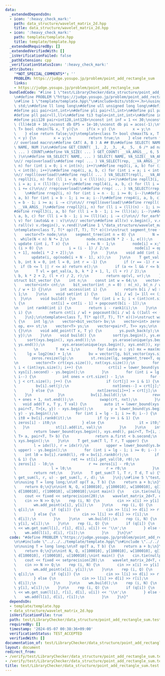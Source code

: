 ```yaml
---
data:
  _extendedDependsOn:
  - icon: ':heavy_check_mark:'
    path: data_structure/wavelet_matrix_2d.hpp
    title: data_structure/wavelet_matrix_2d.hpp
  - icon: ':heavy_check_mark:'
    path: template/template.hpp
    title: template/template.hpp
  _extendedRequiredBy: []
  _extendedVerifiedWith: []
  _isVerificationFailed: false
  _pathExtension: cpp
  _verificationStatusIcon: ':heavy_check_mark:'
  attributes:
    '*NOT_SPECIAL_COMMENTS*': ''
    PROBLEM: https://judge.yosupo.jp/problem/point_add_rectangle_sum
    links:
    - https://judge.yosupo.jp/problem/point_add_rectangle_sum
  bundledCode: "#line 1 \"test/LibraryChecker/data_structure/point_add_rectangle_sum.test.cpp\"\
    \n#define PROBLEM \"https://judge.yosupo.jp/problem/point_add_rectangle_sum\"\n\
    \n#line 1 \"template/template.hpp\"\n#include<bits/stdc++.h>\nusing namespace\
    \ std;\n#define ll long long\n#define ull unsigned long long\n#define db double\n\
    #define pii pair<int,int>\n#define pli pair<ll,int>\n#define pil pair<int,ll>\n\
    #define pll pair<ll,ll>\n#define ti3 tuple<int,int,int>\n#define int128 __int128_t\n\
    #define pii128 pair<int128,int128>\nconst int inf = 1 << 30;\nconst ll linf =\
    \ (ll)4e18 + 10;\nconst db EPS = 1e-10;\nconst db pi = acos(-1);\ntemplate<class\
    \ T> bool chmin(T& x, T y){\n    if(x > y) {\n        x = y;\n        return true;\n\
    \    } else return false;\n}\ntemplate<class T> bool chmax(T& x, T y){\n    if(x\
    \ < y) {\n        x = y;\n        return true;\n    } else return false;\n}\n\n\
    // overload macro\n#define CAT( A, B ) A ## B\n#define SELECT( NAME, NUM ) CAT(\
    \ NAME, NUM )\n\n#define GET_COUNT( _1, _2, _3, _4, _5, _6 /* ad nauseam */, COUNT,\
    \ ... ) COUNT\n#define VA_SIZE( ... ) GET_COUNT( __VA_ARGS__, 6, 5, 4, 3, 2, 1\
    \ )\n\n#define VA_SELECT( NAME, ... ) SELECT( NAME, VA_SIZE(__VA_ARGS__) )(__VA_ARGS__)\n\
    \n// rep(overload)\n#define rep( ... ) VA_SELECT(rep, __VA_ARGS__)\n#define rep2(i,\
    \ n) for (int i = 0; i < int(n); i++)\n#define rep3(i, a, b) for (int i = a; i\
    \ < int(b); i++)\n#define rep4(i, a, b, c) for (int i = a; i < int(b); i += c)\n\
    \n// repll(overload)\n#define repll( ... ) VA_SELECT(repll, __VA_ARGS__)\n#define\
    \ repll2(i, n) for (ll i = 0; i < (ll)(n); i++)\n#define repll3(i, a, b) for (ll\
    \ i = a; i < (ll)(b); i++)\n#define repll4(i, a, b, c) for (ll i = a; i < (ll)(b);\
    \ i += c)\n\n// rrep(overload)\n#define rrep( ... ) VA_SELECT(rrep, __VA_ARGS__)\
    \    \n#define rrep2(i, n) for (int i = n - 1; i >= 0; i--)\n#define rrep3(i,\
    \ a, b) for (int i = b - 1; i >= a; i--)\n#define rrep4(i, a, b, c) for (int i\
    \ = b - 1; i >= a; i -= c)\n\n// rrepll(overload)\n#define rrepll( ... ) VA_SELECT(rrepll,\
    \ __VA_ARGS__)\n#define rrepll2(i, n) for (ll i = (ll)(n) - 1; i >= 0ll; i--)\n\
    #define rrepll3(i, a, b) for (ll i = b - 1; i >= (ll)(a); i--)\n#define rrepll4(i,\
    \ a, b, c) for (ll i = b - 1; i >= (ll)(a); i -= c)\n\n// for_earh\n#define fore(e,\
    \ v) for (auto&& e : v)\n\n// vector\n#define all(v) v.begin(), v.end()\n#define\
    \ rall(v) v.rbegin(), v.rend()\n#line 1 \"data_structure/wavelet_matrix_2d.hpp\"\
    \ntemplate<class T, T(* op)(T, T), T(* e)()>\nstruct segment_tree {\n    int N;\n\
    \    vector<T> node;\n\n    segment_tree(int n = 0) {\n        N = 1;\n      \
    \  while(N < n) N *= 2;\n        node.resize(N * 2 - 1, e());\n    }\n\n    void\
    \ update (int i, T x) {\n        i += N - 1;\n        node[i] = x;\n        while\
    \ (i > 0) {\n            i = (i - 1) / 2;\n            node[i] = op(node[i * 2\
    \ + 1], node[i * 2 + 2]);\n        }\n    }\n\n    void add (int i, T x) {\n \
    \       update(i, op(node[i + N - 1], x));\n    }\n\n    T get_val (int a, int\
    \ b, int k = 0, int l = 0, int r = -1) {\n        if (r == -1) r = N;\n      \
    \  if (b <= l || r <= a) return e();\n        if (a <= l && r <= b) return node[k];\n\
    \n        T vl = get_val(a, b, k * 2 + 1, l, (l + r) / 2);\n        T vr = get_val(a,\
    \ b, k * 2 + 2, (l + r) / 2, r);\n        return op(vl, vr);\n    }\n};\n\n\n\
    struct bit_vector {\n    int n;\n    const int w = 64;\n    vector<uint64_t> b;\n\
    \    vector<int> cnt;\n    bit_vector(int _n = 0) : n(_n), b(_n / w + 1), cnt(_n\
    \ / w + 1) {}\n\n    int access(int i) {\n        return b[i / w] >> (i % w) &\
    \ 1;\n    }\n\n    void set(int i) {\n        b[i / w] |= 1ll << (i % w);\n  \
    \  }\n\n    void build() {\n        for (int i = 1; i < (int)cnt.size(); i++)\
    \ {\n            cnt[i] = cnt[i - 1] + popcount(b[i - 1]);\n        }\n    }\n\
    \n    int rank0(int i) {\n        return i - rank1(i);\n    }\n\n    int rank1(int\
    \ i) {\n        return cnt[i / w] + popcount(b[i / w] & ((1ull << (i % w)) - 1));\n\
    \    }\n};\n\ntemplate<class T, T(* op)(T, T), T(* e)()>\nstruct wavelet_matrix_2d\
    \ {\n    int lg;\n    vector<bit_vector> bv;\n    vector<int> zeros;\n    vector<segment_tree<T,\
    \ op, e>> st;\n    vector<T> ys;\n    vector<pair<T, T>> xys;\n\n    wavelet_matrix_2d()\
    \ {}\n\n    void add_point(T x, T y) {\n        ys.push_back(y);\n        xys.push_back({x,\
    \ y});\n    }\n\n    void build() {\n        sort(ys.begin(), ys.end());\n   \
    \     sort(xys.begin(), xys.end());\n        ys.erase(unique(ys.begin(), ys.end()),\
    \ ys.end());\n        xys.erase(unique(xys.begin(), xys.end()), xys.end());\n\
    \        \n        T mx = 1;\n        for (auto u : ys) mx = max(mx, u);\n   \
    \     lg = log2(mx) + 1;\n        bv = vector(lg, bit_vector(xys.size()));\n \
    \       zeros.resize(lg);\n        st.resize(lg, segment_tree<T, op, e>(xys.size()));\n\
    \n        vector<T> crt(xys.size()), nxt(xys.size());\n        for (int i = 0;\
    \ i < (int)xys.size(); i++) {\n            crt[i] = lower_bound(ys.begin(), ys.end(),\
    \ xys[i].second) - ys.begin();\n        }\n        for (int i = lg - 1; i >= 0;\
    \ i--) {\n            int ones = crt.size() - 1;\n            for (int j = 0;\
    \ j < crt.size(); j++) {\n                if (crt[j] >> i & 1) {\n           \
    \         bv[i].set(j);\n                    nxt[ones--] = crt[j];\n         \
    \       } else {\n                    nxt[zeros[i]++] = crt[j];\n            \
    \    }\n            }\n            bv[i].build();\n            reverse(nxt.begin()\
    \ + ones + 1, nxt.end());\n            swap(crt, nxt);\n        }\n    }\n\n \
    \   void add(T x, T y, T val) {\n        auto it = lower_bound(xys.begin(), xys.end(),\
    \ pair<T, T>{x, y}) - xys.begin();\n        y = lower_bound(ys.begin(), ys.end(),\
    \ y) - ys.begin();\n        for (int i = lg - 1; i >= 0; i--) {\n            int\
    \ it0 = bv[i].rank0(it);\n            if (y >> i & 1) {\n                it +=\
    \ zeros[i] - it0;\n            } else {\n                it = it0;\n         \
    \   }\n            st[i].add(it, val);\n        }\n    }\n\n    int idx(T i) {\n\
    \        return lower_bound(xys.begin(), xys.end(), pair<T, T>{i, i}, [&](pair<T,\
    \ T> a, pair<T, T> b) {\n            return a.first < b.second;\n        }) -\
    \ xys.begin();\n    }\n\n    T get_sum(T l, T r, T upper) {\n        T ret = 0;\n\
    \        l = idx(l), r = idx(r);\n        upper = lower_bound(ys.begin(), ys.end(),\
    \ upper) - ys.begin();\n        for (int i = lg - 1; i >= 0; i--) {\n        \
    \    int l0 = bv[i].rank0(l), r0 = bv[i].rank0(r);\n            if (upper >> i\
    \ & 1) {\n                ret += st[i].get_val(l0, r0);\n                l +=\
    \ zeros[i] - l0;\n                r += zeros[i] - r0;\n            } else {\n\
    \                l = l0;\n                r = r0;\n            }\n        }\n\
    \        return ret;\n    }\n\n    T get_sum(T l, T r, T d, T u) {\n        return\
    \ get_sum(l, r, u) - get_sum(l, r, d); \n    }\n};\n#line 5 \"test/LibraryChecker/data_structure/point_add_rectangle_sum.test.cpp\"\
    \n\nusing T = long long;\n\nT op(T a, T b) {\n    return a + b;\n}\n\nT e() {\n\
    \    return 0;\n}\n\nint N, Q, x[100010], y[100010], w[100010], q[100010], l[100010],\
    \ d[100010], r[100010], u[100010];\nint main() {\n    cin.tie(nullptr);\n    ios_base::sync_with_stdio(false);\n\
    \    cout << fixed << setprecision(20);\n    wavelet_matrix_2d<T, op, e> wm;\n\
    \    cin >> N >> Q;\n    rep (i, N) {\n        cin >> x[i] >> y[i] >> w[i];\n\
    \        wm.add_point(x[i], y[i]);\n    }\n\n    rep (i, Q) {\n        cin >>\
    \ q[i];\n        if (q[i]) {\n            cin >> l[i] >> d[i] >> r[i] >> u[i];\n\
    \        } else {\n            cin >> l[i] >> d[i] >> r[i];\n            wm.add_point(l[i],\
    \ d[i]);\n        }\n    }\n\n    wm.build();\n    rep (i, N) {\n        wm.add(x[i],\
    \ y[i], w[i]);\n    }\n\n    rep (i, Q) {\n        if (q[i]) {\n            cout\
    \ << wm.get_sum(l[i], r[i], d[i], u[i]) << '\\n';\n        } else {\n        \
    \    wm.add(l[i], d[i], r[i]);\n        }\n    }\n}\n"
  code: "#define PROBLEM \"https://judge.yosupo.jp/problem/point_add_rectangle_sum\"\
    \n\n#include \"../../../template/template.hpp\"\n#include \"../../../data_structure/wavelet_matrix_2d.hpp\"\
    \n\nusing T = long long;\n\nT op(T a, T b) {\n    return a + b;\n}\n\nT e() {\n\
    \    return 0;\n}\n\nint N, Q, x[100010], y[100010], w[100010], q[100010], l[100010],\
    \ d[100010], r[100010], u[100010];\nint main() {\n    cin.tie(nullptr);\n    ios_base::sync_with_stdio(false);\n\
    \    cout << fixed << setprecision(20);\n    wavelet_matrix_2d<T, op, e> wm;\n\
    \    cin >> N >> Q;\n    rep (i, N) {\n        cin >> x[i] >> y[i] >> w[i];\n\
    \        wm.add_point(x[i], y[i]);\n    }\n\n    rep (i, Q) {\n        cin >>\
    \ q[i];\n        if (q[i]) {\n            cin >> l[i] >> d[i] >> r[i] >> u[i];\n\
    \        } else {\n            cin >> l[i] >> d[i] >> r[i];\n            wm.add_point(l[i],\
    \ d[i]);\n        }\n    }\n\n    wm.build();\n    rep (i, N) {\n        wm.add(x[i],\
    \ y[i], w[i]);\n    }\n\n    rep (i, Q) {\n        if (q[i]) {\n            cout\
    \ << wm.get_sum(l[i], r[i], d[i], u[i]) << '\\n';\n        } else {\n        \
    \    wm.add(l[i], d[i], r[i]);\n        }\n    }\n}"
  dependsOn:
  - template/template.hpp
  - data_structure/wavelet_matrix_2d.hpp
  isVerificationFile: true
  path: test/LibraryChecker/data_structure/point_add_rectangle_sum.test.cpp
  requiredBy: []
  timestamp: '2024-05-07 00:38:36+09:00'
  verificationStatus: TEST_ACCEPTED
  verifiedWith: []
documentation_of: test/LibraryChecker/data_structure/point_add_rectangle_sum.test.cpp
layout: document
redirect_from:
- /verify/test/LibraryChecker/data_structure/point_add_rectangle_sum.test.cpp
- /verify/test/LibraryChecker/data_structure/point_add_rectangle_sum.test.cpp.html
title: test/LibraryChecker/data_structure/point_add_rectangle_sum.test.cpp
---
```

